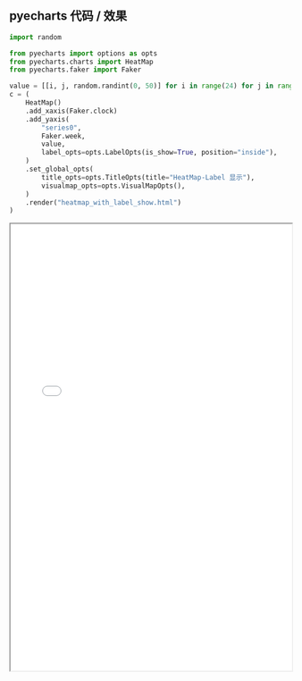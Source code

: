 
## pyecharts 代码 / 效果

```python
import random

from pyecharts import options as opts
from pyecharts.charts import HeatMap
from pyecharts.faker import Faker

value = [[i, j, random.randint(0, 50)] for i in range(24) for j in range(7)]
c = (
    HeatMap()
    .add_xaxis(Faker.clock)
    .add_yaxis(
        "series0",
        Faker.week,
        value,
        label_opts=opts.LabelOpts(is_show=True, position="inside"),
    )
    .set_global_opts(
        title_opts=opts.TitleOpts(title="HeatMap-Label 显示"),
        visualmap_opts=opts.VisualMapOpts(),
    )
    .render("heatmap_with_label_show.html")
)

```

<iframe width="100%" height="800px" src="Heatmap/heatmap_with_label_show.html"></iframe>
